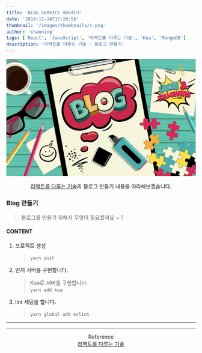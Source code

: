 ```yaml
---
title: 'BLOG SERVICE 따라하기'
date: '2019-11-24T17:20:56'
thumbnail: '/images/thumbnails/r.png'
author: 'channing'
tags: ['React', 'JavaScript', '리액트를 다루는 기술', 'Koa', 'MongoDB']
description: '리액트를 다루는 기술 - 블로그 만들기'
---
```


![blog](./whatisblog.png)

<center>

[리액트를 다루는 기술](https://kyobobook.co.kr/product/detailViewKor.laf?mallGb=KOR&ejkGb=KOR&barcode=9791160505238&orderClick=JAj)의 블로그 만들기 내용을 따라해보겠습니다.

</center>

### Blog 만들기

> 블로그를 만들기 위해서 무엇이 필요할까요 ~ ?

#### CONTENT

1.  프로젝트 생성<br>
    > `yarn init` <br>
2.  먼저 서버를 구현합니다.
    > Koa로 서버를 구현합니다.<br> `yarn add koa` <br>
3.  lint 세팅을 합니다.
    > `yarn global add eslint`

---

<hr />

<center>

Reference <br>
[리액트를 다루는 기술](https://kyobobook.co.kr/product/detailViewKor.laf?mallGb=KOR&ejkGb=KOR&barcode=9791160505238&orderClick=JAj)
<br>

</center>
